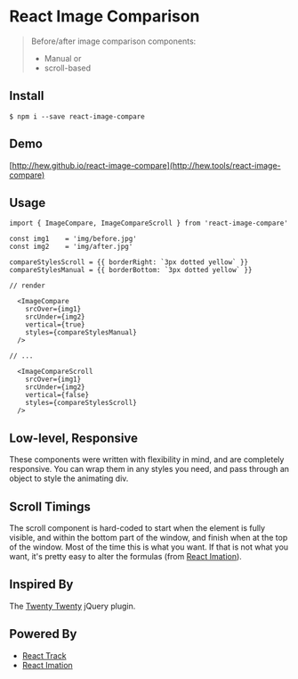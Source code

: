 # React Image Comparison

> Before/after image comparison components: <br>
> - Manual or
> - scroll-based

## Install

```
$ npm i --save react-image-compare
```

## Demo

[http://hew.github.io/react-image-compare](http://hew.tools/react-image-compare)

## Usage

```
import { ImageCompare, ImageCompareScroll } from 'react-image-compare'

const img1    = 'img/before.jpg'
const img2    = 'img/after.jpg'

compareStylesScroll = {{ borderRight: `3px dotted yellow` }}
compareStylesManual = {{ borderBottom: `3px dotted yellow` }}

// render

  <ImageCompare
    srcOver={img1}
    srcUnder={img2}
    vertical={true}
    styles={compareStylesManual}
  />

// ...

  <ImageCompareScroll
    srcOver={img1}
    srcUnder={img2}
    vertical={false}
    styles={compareStylesScroll}
  />

```

## Low-level, Responsive

These components were written with flexibility in mind, and are completely responsive.
You can wrap them in any styles you need, and pass through an object to style the animating div.

## Scroll Timings

The scroll component is hard-coded to start when the element is fully visible, and within the
bottom part of the window, and finish when at the top of the window. Most of the time this is what you want.
If that is not what you want, it's pretty easy to alter the formulas (from [React Imation](http://github.com/gilbox/react-imation)).


## Inspired By

The [Twenty Twenty](http://zurb.com/playground/twentytwenty) jQuery plugin.

## Powered By

- [React Track](https://github.com/gilbox/react-track)
- [React Imation](https://github.com/gilbox/react-imation)
